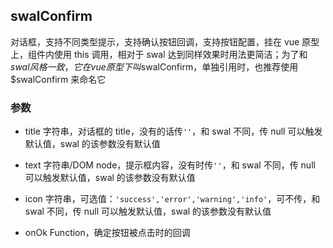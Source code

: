 ## swalConfirm

对话框，支持不同类型提示，支持确认按钮回调，支持按钮配置，挂在 vue 原型上，组件内使用 this 调用，相对于 swal 达到同样效果时用法更简洁；为了和$swal风格一致，它在vue原型下叫$swalConfirm，单独引用时，也推荐使用$swalConfirm 来命名它

### 参数

- title 字符串，对话框的 title，没有的话传`''`，和 swal 不同，传 null 可以触发默认值，swal 的该参数没有默认值

- text 字符串/DOM node，提示框内容，没有时传`''`，和 swal 不同，传 null 可以触发默认值，swal 的该参数没有默认值

- icon 字符串，可选值：`'success','error','warning','info'`，可不传，和 swal 不同，传 null 可以触发默认值，swal 的该参数没有默认值

- onOk Function，确定按钮被点击时的回调
